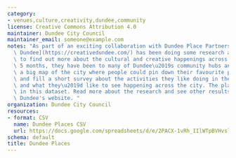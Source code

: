 ```yaml
---
category:
- venues,culture,creativity,dundee,community
license: Creative Commons Attribution 4.0
maintainer: Dundee City Council
maintainer_email: someone@example.com
notes: "As part of an exciting collaboration with Dundee Place Partnership, [Creative\
  \ Dundee](https://creativedundee.com/) has been doing some research and consultation\
  \ to find out more about the cultural and creative happenings across the city. For\
  \ 5 months, they have been to many of Dundee\u2019s community hubs and events with\
  \ a big map of the city where people could pin down their favourite places to go,\
  \ and fill a short survey about the activities they like doing in their free time\
  \ and what they\u2019d like to see happening across the city. The places are shared\
  \ in this dataset. Read more about the research and see other results on Creative\
  \ Dundee's website. "
organization: Dundee City Council
resources:
- format: CSV
  name: Dundee Places CSV
  url: https://docs.google.com/spreadsheets/d/e/2PACX-1vRh_IIlWTpBVHvsln6J6ynyy8iTCnLVdJ3eDIgpJj66oJgMQOWmzhQedLZ0Hq9RsYwwPiICOfYsD9tg/pub?gid=1914242938&single=true&output=csv
schema: default
title: Dundee Places
---
```

